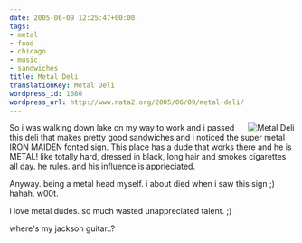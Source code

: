 ```yaml
---
date: 2005-06-09 12:25:47+00:00
tags:
- metal
- food
- chicago
- music
- sandwiches
title: Metal Deli
translationKey: Metal Deli
wordpress_id: 1080
wordpress_url: http://www.nata2.org/2005/06/09/metal-deli/
---
```


<a href="http://flickr.com/photos/natatwo/18361588/in/photostream/"><img src="http://photos14.flickr.com/18361588_bfd3806897_t.jpg" class="flickr-photo" alt="Metal Deli"  align="right" border="0"/></a>
So i was walking down lake on my way to work and i passed this deli that makes pretty good sandwiches and i noticed the super metal IRON MAIDEN fonted sign. This place has a dude that works there and he is METAL! like totally hard, dressed in black, long hair and smokes cigarettes all day. he rules. and his influence is apprieciated. 

Anyway. being a metal head myself. i about died when i saw this sign ;) hahah. w00t.

i love metal dudes. so much wasted unappreciated talent. ;)

where's my jackson guitar..?